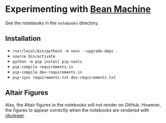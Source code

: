 # Experimenting with [Bean Machine](https://beanmachine.org)

See the notebooks in the `notebooks` directory.

## Installation

- `/usr/local/bin/python3 -m venv --upgrade-deps .`
- `source bin/activate`
- `python -m pip install pip-tools`
- `pip-compile requirements.in`
- `pip-compile dev-requirements.in`
- `pip-sync requirements.txt dev-requirements.txt`

## Altair Figures

Alas, the Altair figures in the notebooks will not render on GitHub. However, the figures to appear correctly when the notebooks are rendered with [nbviewer](https://nbviewer.org).